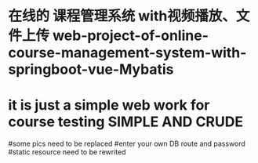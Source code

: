 # 在线的 课程管理系统 with视频播放、文件上传 web-project-of-online-course-management-system-with-springboot-vue-Mybatis

# it is just a simple web work for course testing   SIMPLE AND CRUDE
#some pics need to be replaced
#enter your own DB route and password
#static resource need to be rewrited

